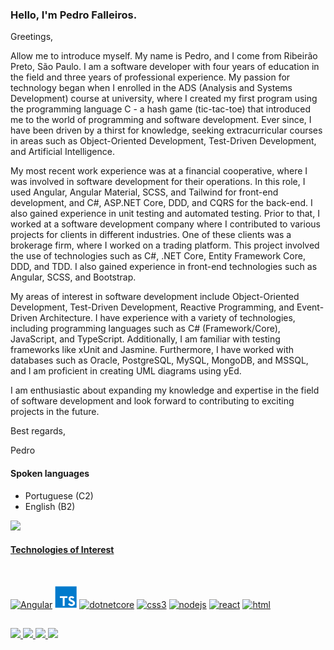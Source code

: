 ### Hello, I'm Pedro Falleiros.

Greetings,

Allow me to introduce myself. My name is Pedro, and I come from Ribeirão Preto, São Paulo. I am a software developer with four years of education in the field and three years of professional experience. My passion for technology began when I enrolled in the ADS (Analysis and Systems Development) course at university, where I created my first program using the programming language C - a hash game (tic-tac-toe) that introduced me to the world of programming and software development. Ever since, I have been driven by a thirst for knowledge, seeking extracurricular courses in areas such as Object-Oriented Development, Test-Driven Development, and Artificial Intelligence.

My most recent work experience was at a financial cooperative, where I was involved in software development for their operations. In this role, I used Angular, Angular Material, SCSS, and Tailwind for front-end development, and C#, ASP.NET Core, DDD, and CQRS for the back-end. I also gained experience in unit testing and automated testing. Prior to that, I worked at a software development company where I contributed to various projects for clients in different industries. One of these clients was a brokerage firm, where I worked on a trading platform. This project involved the use of technologies such as C#, .NET Core, Entity Framework Core, DDD, and TDD. I also gained experience in front-end technologies such as Angular, SCSS, and Bootstrap.

My areas of interest in software development include Object-Oriented Development, Test-Driven Development, Reactive Programming, and Event-Driven Architecture. I have experience with a variety of technologies, including programming languages such as C# (Framework/Core), JavaScript, and TypeScript. Additionally, I am familiar with testing frameworks like xUnit and Jasmine. Furthermore, I have worked with databases such as Oracle, PostgreSQL, MySQL, MongoDB, and MSSQL, and I am proficient in creating UML diagrams using yEd.

I am enthusiastic about expanding my knowledge and expertise in the field of software development and look forward to contributing to exciting projects in the future.

Best regards,

Pedro

#### Spoken languages

- Portuguese (C2)
- English (B2)

 <div>
  <a href="https://github.com/pedroMF1996">
  <img height="180em" src="https://github-readme-stats.vercel.app/api/top-langs/?username=pedroMF1996&layout=compact&langs_count=7&theme=tokyonight"/>
</div>

#### Technologies of Interest
<div style="display: inline_block"><br>

   [<img src="https://user-images.githubusercontent.com/25344723/113509430-e438eb80-952b-11eb-9826-6c86e83473d8.png" height="35" alt="Angular" />][angular_link]
   [<img src="https://raw.githubusercontent.com/devicons/devicon/master/icons/typescript/typescript-plain.svg" height="35" alt="Typescript" />][angular_link]
   [<img src="https://cdn.jsdelivr.net/gh/devicons/devicon/icons/dotnetcore/dotnetcore-original.svg" height="35" alt="dotnetcore" />][csharp_link]
   [<img src="https://cdn.jsdelivr.net/gh/devicons/devicon/icons/css3/css3-original-wordmark.svg" height="35" alt="css3"/>][css_3]
   [<img src="https://user-images.githubusercontent.com/25344723/113509706-7f7e9080-952d-11eb-8b35-6a5bfd4cb0e2.png" height="35" alt="nodejs" />][nodejs_link]
   [<img src="https://cdn.jsdelivr.net/gh/devicons/devicon/icons/react/react-original-wordmark.svg" height="35" alt="react"/>][react_link]
   [<img src="https://cdn.jsdelivr.net/gh/devicons/devicon/icons/html5/html5-original.svg" height="35" alt="html"/>][elixir_link]

</div>
  
  ##
 
<div> 
    <a href="https://www.instagram.com/pedromfrp/" target="_blank">
        <img src="https://img.shields.io/badge/-Instagram-%23E4405F?style=for-the-badge&logo=instagram&logoColor=white" target="_blank">
    </a>
    <a href = "mailto:pmfrp@hotmail.com" target="_blank">
        <img src="https://img.shields.io/badge/Microsoft_Outlook-0078D4?style=for-the-badge&logo=microsoft-outlook&logoColor=white" target="_blank">
    </a>
    <a href="https://www.linkedin.com/in/pedro-martins-falleiros-ab518a187/" target="_blank">
        <img src="https://img.shields.io/badge/-LinkedIn-%230077B5?style=for-the-badge&logo=linkedin&logoColor=white" target="_blank">
    </a> 
    <a href="https://pedroMF1996.github.io/" target="_blank">
        <img src="https://img.shields.io/badge/-Github-%230077B5?style=for-the-badge&logo=github&logoColor=white" target="_blank">
    </a> 
</div>

[angular_link]: https://github.com/pedroMF1996?tab=repositories&q=&type=&language=typescript
[css_3]: https://codepen.io/pedro-martins-falleiros
[nodejs_link]: https://github.com/pedroMF1996?tab=repositories&q=&type=&language=javascript
[csharp_link]: https://github.com/pedroMF1996?tab=repositories&q=&type=&language=c%23
[elixir_link]: https://github.com/pedroMF1996?tab=repositories&q=&type=&language=elixir
[react_link]: https://github.com/pedroMF1996?tab=repositories&q=&type=&language=react
